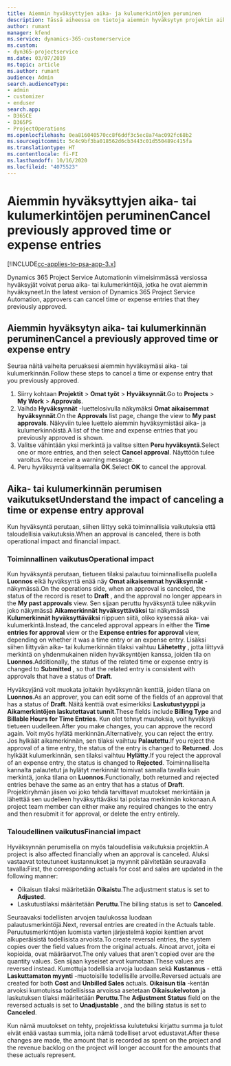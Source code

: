 ```yaml
---
title: Aiemmin hyväksyttyjen aika- ja kulumerkintöjen peruminen
description: Tässä aiheessa on tietoja aiemmin hyväksytyn projektin aika- ja kulutapahtuman perumisesta.
author: rumant
manager: kfend
ms.service: dynamics-365-customerservice
ms.custom:
- dyn365-projectservice
ms.date: 03/07/2019
ms.topic: article
ms.author: rumant
audience: Admin
search.audienceType:
- admin
- customizer
- enduser
search.app:
- D365CE
- D365PS
- ProjectOperations
ms.openlocfilehash: 0ea816040570cc8f6ddf3c5ec8a74ac092fc68b2
ms.sourcegitcommit: 5c4c9bf3ba018562d6cb3443c01d550489c415fa
ms.translationtype: HT
ms.contentlocale: fi-FI
ms.lasthandoff: 10/16/2020
ms.locfileid: "4075523"
---
```

# <a name="cancel-previously-approved-time-or-expense-entries"></a><span data-ttu-id="3c7a2-103">Aiemmin hyväksyttyjen aika- tai kulumerkintöjen peruminen</span><span class="sxs-lookup"><span data-stu-id="3c7a2-103">Cancel previously approved time or expense entries</span></span>

[!INCLUDE[cc-applies-to-psa-app-3.x](../includes/cc-applies-to-psa-app-3x.md)]

<span data-ttu-id="3c7a2-104">Dynamics 365 Project Service Automationin viimeisimmässä versiossa hyväksyjät voivat perua aika- tai kulumerkintöjä, jotka he ovat aiemmin hyväksyneet.</span><span class="sxs-lookup"><span data-stu-id="3c7a2-104">In the latest version of Dynamics 365 Project Service Automation, approvers can cancel time or expense entries that they previously approved.</span></span>

## <a name="cancel-a-previously-approved-time-or-expense-entry"></a><span data-ttu-id="3c7a2-105">Aiemmin hyväksytyn aika- tai kulumerkinnän peruminen</span><span class="sxs-lookup"><span data-stu-id="3c7a2-105">Cancel a previously approved time or expense entry</span></span>

<span data-ttu-id="3c7a2-106">Seuraa näitä vaiheita peruaksesi aiemmin hyväksymäsi aika- tai kulumerkinnän.</span><span class="sxs-lookup"><span data-stu-id="3c7a2-106">Follow these steps to cancel a time or expense entry that you previously approved.</span></span>

1. <span data-ttu-id="3c7a2-107">Siirry kohtaan **Projektit** \> **Omat työt** \> **Hyväksynnät**.</span><span class="sxs-lookup"><span data-stu-id="3c7a2-107">Go to **Projects** \> **My Work** \> **Approvals**.</span></span>
2. <span data-ttu-id="3c7a2-108">Vaihda **Hyväksynnät** -luettelosivulla näkymäksi **Omat aikaisemmat hyväksynnät**.</span><span class="sxs-lookup"><span data-stu-id="3c7a2-108">On the **Approvals** list page, change the view to **My past approvals**.</span></span> <span data-ttu-id="3c7a2-109">Näkyviin tulee luettelo aiemmin hyväksymistäsi aika- ja kulumerkinnöistä.</span><span class="sxs-lookup"><span data-stu-id="3c7a2-109">A list of the time and expense entries that you previously approved is shown.</span></span>
3. <span data-ttu-id="3c7a2-110">Valitse vähintään yksi merkintä ja valitse sitten **Peru hyväksyntä**.</span><span class="sxs-lookup"><span data-stu-id="3c7a2-110">Select one or more entries, and then select **Cancel approval**.</span></span> <span data-ttu-id="3c7a2-111">Näyttöön tulee varoitus.</span><span class="sxs-lookup"><span data-stu-id="3c7a2-111">You receive a warning message.</span></span>
4. <span data-ttu-id="3c7a2-112">Peru hyväksyntä valitsemalla **OK**.</span><span class="sxs-lookup"><span data-stu-id="3c7a2-112">Select **OK** to cancel the approval.</span></span>

## <a name="understand-the-impact-of-canceling-a-time-or-expense-entry-approval"></a><span data-ttu-id="3c7a2-113">Aika- tai kulumerkinnän perumisen vaikutukset</span><span class="sxs-lookup"><span data-stu-id="3c7a2-113">Understand the impact of canceling a time or expense entry approval</span></span>

<span data-ttu-id="3c7a2-114">Kun hyväksyntä perutaan, siihen liittyy sekä toiminnallisia vaikutuksia että taloudellisia vaikutuksia.</span><span class="sxs-lookup"><span data-stu-id="3c7a2-114">When an approval is canceled, there is both operational impact and financial impact.</span></span>

### <a name="operational-impact"></a><span data-ttu-id="3c7a2-115">Toiminnallinen vaikutus</span><span class="sxs-lookup"><span data-stu-id="3c7a2-115">Operational impact</span></span>

<span data-ttu-id="3c7a2-116">Kun hyväksyntä perutaan, tietueen tilaksi palautuu toiminnallisella puolella **Luonnos** eikä hyväksyntä enää näy **Omat aikaisemmat hyväksynnät** -näkymässä.</span><span class="sxs-lookup"><span data-stu-id="3c7a2-116">On the operations side, when an approval is canceled, the status of the record is reset to **Draft** , and the approval no longer appears in the **My past approvals** view.</span></span> <span data-ttu-id="3c7a2-117">Sen sijaan peruttu hyväksyntä tulee näkyviin joko näkymässä **Aikamerkinnät hyväksyttäväksi** tai näkymässä **Kulumerkinnät hyväksyttäväksi** riippuen siitä, oliko kyseessä aika- vai kulumerkintä.</span><span class="sxs-lookup"><span data-stu-id="3c7a2-117">Instead, the canceled approval appears in either the **Time entries for approval** view or the **Expense entries for approval** view, depending on whether it was a time entry or an expense entry.</span></span> <span data-ttu-id="3c7a2-118">Lisäksi siihen liittyvän aika- tai kulumerkinnän tilaksi vaihtuu **Lähetetty** , jotta liittyvä merkintä on yhdenmukainen niiden hyväksyntöjen kanssa, joiden tila on **Luonnos**.</span><span class="sxs-lookup"><span data-stu-id="3c7a2-118">Additionally, the status of the related time or expense entry is changed to **Submitted** , so that the related entry is consistent with approvals that have a status of **Draft**.</span></span>

<span data-ttu-id="3c7a2-119">Hyväksyjänä voit muokata joitakin hyväksynnän kenttiä, joiden tilana on **Luonnos**.</span><span class="sxs-lookup"><span data-stu-id="3c7a2-119">As an approver, you can edit some of the fields of an approval that has a status of **Draft**.</span></span> <span data-ttu-id="3c7a2-120">Näitä kenttiä ovat esimerkiksi **Laskutustyyppi** ja **Aikamerkintöjen laskutettavat tunnit**.</span><span class="sxs-lookup"><span data-stu-id="3c7a2-120">These fields include **Billing Type** and **Billable Hours for Time Entries**.</span></span> <span data-ttu-id="3c7a2-121">Kun olet tehnyt muutoksia, voit hyväksyä tietueen uudelleen.</span><span class="sxs-lookup"><span data-stu-id="3c7a2-121">After you make changes, you can approve the record again.</span></span> <span data-ttu-id="3c7a2-122">Voit myös hylätä merkinnän.</span><span class="sxs-lookup"><span data-stu-id="3c7a2-122">Alternatively, you can reject the entry.</span></span> <span data-ttu-id="3c7a2-123">Jos hylkäät aikamerkinnän, sen tilaksi vaihtuu **Palautettu**.</span><span class="sxs-lookup"><span data-stu-id="3c7a2-123">If you reject the approval of a time entry, the status of the entry is changed to **Returned**.</span></span> <span data-ttu-id="3c7a2-124">Jos hylkäät kulumerkinnän, sen tilaksi vaihtuu **Hylätty**.</span><span class="sxs-lookup"><span data-stu-id="3c7a2-124">If you reject the approval of an expense entry, the status is changed to **Rejected**.</span></span> <span data-ttu-id="3c7a2-125">Toiminnalliselta kannalta palautetut ja hylätyt merkinnät toimivat samalla tavalla kuin merkintä, jonka tilana on **Luonnos**.</span><span class="sxs-lookup"><span data-stu-id="3c7a2-125">Functionally, both returned and rejected entries behave the same as an entry that has a status of **Draft**.</span></span> <span data-ttu-id="3c7a2-126">Projektiryhmän jäsen voi joko tehdä tarvittavat muutokset merkintään ja lähettää sen uudelleen hyväksyttäväksi tai poistaa merkinnän kokonaan.</span><span class="sxs-lookup"><span data-stu-id="3c7a2-126">A project team member can either make any required changes to the entry and then resubmit it for approval, or delete the entry entirely.</span></span>

### <a name="financial-impact"></a><span data-ttu-id="3c7a2-127">Taloudellinen vaikutus</span><span class="sxs-lookup"><span data-stu-id="3c7a2-127">Financial impact</span></span>

<span data-ttu-id="3c7a2-128">Hyväksynnän perumisella on myös taloudellisia vaikutuksia projektiin.</span><span class="sxs-lookup"><span data-stu-id="3c7a2-128">A project is also affected financially when an approval is canceled.</span></span> <span data-ttu-id="3c7a2-129">Aluksi vastaavat toteutuneet kustannukset ja myynnit päivitetään seuraavalla tavalla:</span><span class="sxs-lookup"><span data-stu-id="3c7a2-129">First, the corresponding actuals for cost and sales are updated in the following manner:</span></span>

- <span data-ttu-id="3c7a2-130">Oikaisun tilaksi määritetään **Oikaistu**.</span><span class="sxs-lookup"><span data-stu-id="3c7a2-130">The adjustment status is set to **Adjusted**.</span></span>
- <span data-ttu-id="3c7a2-131">Laskutustilaksi määritetään **Peruttu**.</span><span class="sxs-lookup"><span data-stu-id="3c7a2-131">The billing status is set to **Canceled**.</span></span>

<span data-ttu-id="3c7a2-132">Seuraavaksi todellisten arvojen taulukossa luodaan palautusmerkintöjä.</span><span class="sxs-lookup"><span data-stu-id="3c7a2-132">Next, reversal entries are created in the Actuals table.</span></span> <span data-ttu-id="3c7a2-133">Peruutusmerkintöjen luomista varten järjestelmä kopioi kenttien arvot alkuperäisistä todellisista arvoista.</span><span class="sxs-lookup"><span data-stu-id="3c7a2-133">To create reversal entries, the system copies over the field values from the original actuals.</span></span> <span data-ttu-id="3c7a2-134">Ainoat arvot, joita ei kopioida, ovat määräarvot.</span><span class="sxs-lookup"><span data-stu-id="3c7a2-134">The only values that aren't copied over are the quantity values.</span></span> <span data-ttu-id="3c7a2-135">Sen sijaan kyseiset arvot kumotaan.</span><span class="sxs-lookup"><span data-stu-id="3c7a2-135">These values are reversed instead.</span></span> <span data-ttu-id="3c7a2-136">Kumottuja todellisia arvoja luodaan sekä **Kustannus** - että **Laskuttamaton myynti** -muotoisille todellisille arvoille.</span><span class="sxs-lookup"><span data-stu-id="3c7a2-136">Reversed actuals are created for both **Cost** and **Unbilled Sales** actuals.</span></span> <span data-ttu-id="3c7a2-137">**Oikaisun tila** -kentän arvoksi kumotuissa todellisissa arvoissa asetetaan **Oikaisukelvoton** ja laskutuksen tilaksi määritetään **Peruttu**.</span><span class="sxs-lookup"><span data-stu-id="3c7a2-137">The **Adjustment Status** field on the reversed actuals is set to **Unadjustable** , and the billing status is set to **Canceled**.</span></span>

<span data-ttu-id="3c7a2-138">Kun nämä muutokset on tehty, projektissa kulutetuksi kirjattu summa ja tulot eivät enää vastaa summia, joita nämä todelliset arvot edustavat.</span><span class="sxs-lookup"><span data-stu-id="3c7a2-138">After these changes are made, the amount that is recorded as spent on the project and the revenue backlog on the project will longer account for the amounts that these actuals represent.</span></span>
